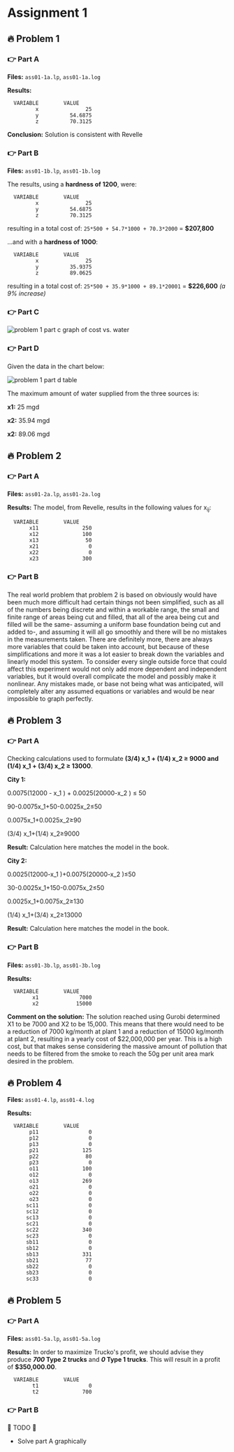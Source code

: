 # Assignment 1
## 🔥 Problem 1
### 👉 Part A
**Files:** `ass01-1a.lp`, `ass01-1a.log`

**Results:**
```
  VARIABLE        VALUE
         x               25
         y          54.6875
         z          70.3125
```

**Conclusion:** Solution is consistent with Revelle

### 👉 Part B
**Files:** `ass01-1b.lp`, `ass01-1b.log`

The results, using a **hardness of 1200**, were:
```
  VARIABLE        VALUE
         x               25
         y          54.6875
         z          70.3125
```
resulting in a total cost of:
`25*500 + 54.7*1000 + 70.3*2000` = **$207,800**


...and with a **hardness of 1000**:
```
  VARIABLE        VALUE
         x               25
         y          35.9375
         z          89.0625
``` 
resulting in a total cost of:
`25*500 + 35.9*1000 + 89.1*20001` = **$226,600** *(a 9% increase)*

### 👉 Part C
![problem 1 part c graph of cost vs. water](https://raw.githubusercontent.com/adboio/ce339/master/ass01/p1/p1c-graph.png)

### 👉 Part D
Given the data in the chart below:

![problem 1 part d table](https://raw.githubusercontent.com/adboio/ce339/master/ass01/p1/p1c-table.png)

The maximum amount of water supplied from the three sources is:

**x1:** 25 mgd

**x2:** 35.94 mgd

**x2:** 89.06 mgd

## 🔥 Problem 2
### 👉 Part A
**Files:** `ass01-2a.lp`, `ass01-2a.log`

**Results:**
The model, from Revelle, results in the following values for x<sub>ij</sub>:
```
  VARIABLE        VALUE
       x11              250
       x12              100
       x13               50
       x21                0
       x22                0
       x23              300
```

### 👉 Part B
The real world problem that problem 2 is based on obviously would have been much more difficult had certain things not been simplified, such as all of the numbers being discrete and within a workable range, the small and finite range of areas being cut and filled, that all of the area being cut and filled will be the same- assuming a uniform base foundation being cut and added to-, and assuming it will all go smoothly and there will be no mistakes in the measurements taken. There are definitely more, there are always more variables that could be taken into account, but because of these simplifications and more it was a lot easier to break down the variables and linearly model this system. To consider every single outside force that could affect this experiment would not only add more dependent and independent variables, but it would overall complicate the model and possibly make it nonlinear. Any mistakes made, or base not being what was anticipated, will completely alter any assumed equations or variables and would be near impossible to graph perfectly.

## 🔥 Problem 3
### 👉 Part A
Checking calculations used to formulate **(3/4) x_1 + (1/4) x_2 ≥ 9000 and (1/4) x_1 + (3/4) x_2 ≥ 13000**.

**City 1:**

0.0075(12000 - x_1 ) + 0.0025(20000-x_2 ) ≤ 50

90-0.0075x_1+50-0.0025x_2≤50

0.0075x_1+0.0025x_2≥90

(3/4) x_1+(1/4) x_2≥9000

**Result:** Calculation here matches the model in the book.

**City 2:**

0.0025(12000-x_1 )+0.0075(20000-x_2 )≤50

30-0.0025x_1+150-0.0075x_2≤50

0.0025x_1+0.0075x_2≥130

(1/4) x_1+(3/4) x_2≥13000

**Result:** Calculation here matches the model in the book.

### 👉 Part B
**Files:** `ass01-3b.lp`, `ass01-3b.log`

**Results:**
```
  VARIABLE        VALUE
        x1             7000
        x2            15000
```

**Comment on the solution:** The solution reached using Gurobi determined X1 to be 7000 and X2 to be 15,000. This means that there would need to be a reduction of 7000 kg/month at plant 1 and a reduction of 15000 kg/month at plant 2, resulting in a yearly cost of $22,000,000 per year. This is a high cost, but that makes sense considering the massive amount of pollution that needs to be filtered from the smoke to reach the 50g per unit area mark desired in the problem.

## 🔥 Problem 4
**Files:** `ass01-4.lp`, `ass01-4.log`

**Results:**
```
  VARIABLE        VALUE
       p11                0
       p12                0
       p13                0
       p21              125
       p22               80
       p23                0
       o11              100
       o12                0
       o13              269
       o21                0
       o22                0
       o23                0
      sc11                0
      sc12                0
      sc13                0
      sc21                0
      sc22              340
      sc23                0
      sb11                0
      sb12                0
      sb13              331
      sb21               77
      sb22                0
      sb23                0
      sc33                0
```

## 🔥 Problem 5
### 👉 Part A
**Files:** `ass01-5a.lp`, `ass01-5a.log`

**Results:**
In order to maximize Trucko's profit, we should advise they produce **_700_ Type 2 trucks** and **_0_ Type 1 trucks**.
This will result in a profit of **$350,000.00**.
```
  VARIABLE        VALUE
        t1                0
        t2              700
```

### 👉 Part B
🚨 TODO 🚨
- Solve part A graphically